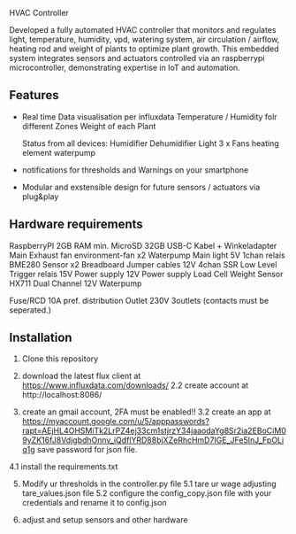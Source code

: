 HVAC Controller

Developed a fully automated HVAC controller that monitors and regulates light, temperature, humidity, vpd, watering system, air circulation / airflow, heating rod and weight of plants to optimize plant growth. This embedded system integrates sensors and actuators controlled via an raspberrypi microcontroller, demonstrating expertise in IoT and automation.


## Features

- Real time Data visualisation per influxdata
  Temperature / Humidity folr different Zones
  Weight of each Plant
  
  Status from all devices:
    Humidifier
    Dehumidifier
    Light
    3 x Fans
    heating element
    waterpump
  
- notifications for thresholds and Warnings on your smartphone
  
- Modular and exstensible design for future sensors / actuators via plug&play

## Hardware requirements

RaspberryPI 2GB RAM min.
MicroSD 32GB
USB-C Kabel + Winkeladapter
Main Exhaust fan
environment-fan x2
Waterpump
Main light
5V 1chan relais
BME280 Sensor x2
Breadboard
Jumper cables
12V 4chan SSR Low Level Trigger relais
15V Power supply
12V Power supply
Load Cell Weight Sensor
HX711 Dual Channel
12V Waterpump

Fuse/RCD 10A pref.
distribution
Outlet 230V 3outlets (contacts must be seperated.)


## Installation

1. Clone this repository

2. download the latest flux client at https://www.influxdata.com/downloads/
2.2 create account at http://localhost:8086/

3. create an gmail account, 2FA must be enabled!!
3.2 create an app at https://myaccount.google.com/u/5/apppasswords?rapt=AEjHL4OHSMiTk2LrPZ4ej33cm1stjrzY34jaaodaYg8Sr2ia2EBoCiM09yZK16fJ8VdjgbdhOnnv_iQdflYRD88bjXZeRhcHmD7IGE_JFe5InJ_FpOLiq1g save password for json file.

4.1 install the requirements.txt

5. Modify ur thresholds in the controller.py file
5.1 tare ur wage adjusting tare_values.json file
5.2 configure the config_copy.json file with your credentials and rename it to config.json

6. adjust and setup sensors and other hardware

   
